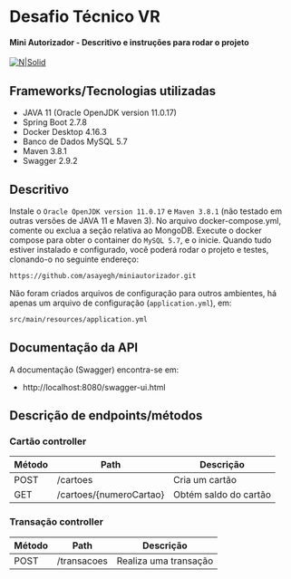 # Desafio Técnico VR
#### Mini Autorizador - Descritivo e instruções para rodar o projeto

[![N|Solid](https://www.vr.com.br/lumis-theme/br/com/vr/portal/theme/vr-portal/img/svg/logo-vr.svg)](https://www.vr.com.br/)

## Frameworks/Tecnologias utilizadas
- JAVA 11 (Oracle OpenJDK version 11.0.17)
- Spring Boot 2.7.8
- Docker Desktop 4.16.3
- Banco de Dados MySQL 5.7
- Maven 3.8.1
- Swagger 2.9.2

## Descritivo
Instale o `Oracle OpenJDK version 11.0.17` e `Maven 3.8.1` (não testado em outras versões de JAVA 11 e Maven 3). No arquivo docker-compose.yml, comente ou exclua a seção relativa ao MongoDB. Execute o docker compose para obter o container do `MySQL 5.7`, e o inicie. Quando tudo estiver instalado e configurado, você poderá rodar o projeto e testes, clonando-o no seguinte endereço:

```sh
https://github.com/asayegh/miniautorizador.git
```
 
 Não foram criados arquivos de configuração para outros ambientes, há apenas um arquivo de configuração (`application.yml`), em:

```sh
src/main/resources/application.yml
```

## Documentação da API
A documentação (Swagger) encontra-se em:
- http://localhost:8080/swagger-ui.html

## Descrição de endpoints/métodos

### Cartão controller
|Método          |Path                           |Descrição                    |
|----------------|-------------------------------|-----------------------------|
|POST            |/cartoes                       |Cria um cartão               |
|GET             |/cartoes/{numeroCartao}        |Obtém saldo do cartão        |

### Transação controller
|Método          |Path                           |Descrição                    |
|----------------|-------------------------------|-----------------------------|
|POST            |/transacoes                    |Realiza uma transação         |
